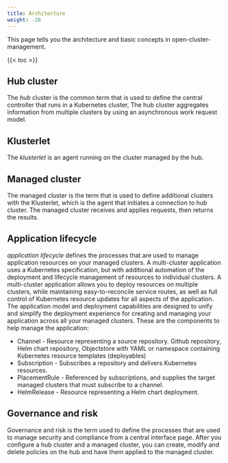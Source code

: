 ```yaml
---
title: Architecture
weight: -20
---
```


This page tells you the architecture and basic concepts in open-cluster-management.

<!-- spellchecker-disable -->

{{< toc >}}

<!-- spellchecker-enable -->

## Hub cluster

The _hub_ cluster is the common term that is used to define the central controller that runs in a Kubernetes cluster,
The hub cluster aggregates information from multiple clusters by using an asynchronous work request model.


## Klusterlet

The _klusterlet_ is an agent running on the cluster managed by the hub.

## Managed cluster

The managed cluster is the term that is used to define additional clusters with the Klusterlet, which is the agent that initiates a connection to hub cluster.
The managed cluster receives and applies requests, then returns the results.


## Application lifecycle

_application lifecycle_ defines the processes that are used to manage application resources on your managed clusters.
A multi-cluster application uses a Kubernetes specification, but with additional automation of the deployment and lifecycle management of resources to individual clusters.
A multi-cluster application allows you to deploy resources on multiple clusters, while maintaining easy-to-reconcile service routes, as well as full control of Kubernetes resource updates for all aspects of the application. The application model and deployment capabilities are designed to unify and simplify the deployment experience for creating and managing your application across all your managed clusters. These are the components to help manage the application:
- Channel - Resource representing a source repository. Github repository, Helm chart repository, Objectstore with YAML or namespace containing Kubernetes resource templates (deployables)
- Subscription - Subscribes a repository and delivers Kubernetes resources.
- PlacementRule - Referenced by subscriptions, and supplies the target managed clusters that must subscribe to a channel.
- HelmRelease - Resource representing a Helm chart deployment.


## Governance and risk

Governance and risk is the term used to define the processes that are used to manage security and compliance from a central interface page.
After you configure a hub cluster and a managed cluster, you can create, modify and delete policies on the hub and have them applied to the managed cluster.